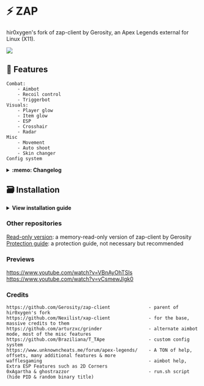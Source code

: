 # ⚡ ZAP
hir0xygen's fork of zap-client by Gerosity, an Apex Legends external for Linux (X11).

![](https://i.imgur.com/4bwo36x.png)

## :page_facing_up: Features
    Combat:
        - Aimbot
        - Recoil control
        - Triggerbot
    Visuals:
        - Player glow
        - Item glow
        - ESP
        - Crosshair
        - Radar
    Misc
        - Movement
        - Auto shoot
        - Skin changer
    Config system

<details>
<summary><b>:memo: Changelog</b></summary>

    v1.0.8 - 10th May 2024
        - Menu styling changes
        - Removed rage bot and flick bot
        - Removed legit bot weapon config (might rewrite)
        - Removed additional legit bot modes, more follow up soon
        - Fixed all menu key issues preventing from launching

    v1.0.7c - 30th April 2024
        - Added game framerate to watermark

    v1.0.7b - 29th April 2024
        - Now spawns on primary monitor, at maximum refresh rate for that monitor
        - Now caps to the primary monitors refresh rate by default
        - Fixed trigger bot hip fire range not saving in config

    v1.0.7 - 28th April 2024
        - Changed game version check to scan all existing Steam libraries
        - Split trigger bot range in independent ADS/hip fire options
        - Removed sub-tabs in "MISC" tab, instead moved it into separate containers
        - Menu style changes

    v1.0.6b - 22nd April 2024
        - Forked from zap-client by Gerosity
        - Redesigned console output
        - Removed "cool" looking delays in run.sh and initialization (was annoying)

    view changelog for prior versions at Gerosity/zap-client
</details>

## :card_file_box: Installation
<details>
<summary><b>View installation guide</b></summary>

It's recommended you use GNOME or Cinnamon as your desktop environment, though others might work.
KDE Plasma is known not to allow the overlay to be drawn above the game.

**1. Install dependencies**

    sudo apt install git cmake g++ gcc xorg-dev libudev-dev libglu1-mesa-dev libxrandr-dev libxinerama-dev libxcursor-dev libxi-dev libxkbcommon-dev libwayland-dev libinput-dev libsoil-dev build-essential libx11-dev libxtst-dev

**2. Build glfw**

    git clone https://github.com/glfw/glfw.git
    cd glfw
    mkdir build
    cd build
    cmake ..
    make
    sudo make install

**3. Navigate to directory for cheat files (I use `/Documents/development/` for example)**

    cd ~/Documents/

**4. Clone repo**

    git clone https://github.com/hir0xygen/zap-client.git
    cd zap-client

**5. Build & Run**

    mkdir build
    cd build
    cmake ..
    make
    chmod +x run.sh
    ./run.sh

**6. Press insert to toggle the menu (you can only interact with the menu and the game when the menu is active)**
**Note: You will need to tab between the cheat overlay and Apex**  
**If the overlay is not vertically aligned correctly (watermark is not all the way in the top-left corner, ESP misaligned), you can hold SUPER + Left-Mouse-Button and then drag it upwards on most desktop environments.**
</details>

### Other repositories
[Read-only version](https://github.com/Gerosity/zap-client-Read-Only-): a memory-read-only version of zap-client by Gerosity  
[Protection guide](https://github.com/Gerosity/Apex-Protection): a protection guide, not necessary but recommended

### Previews
https://www.youtube.com/watch?v=VBnAyOhTSIs  
https://www.youtube.com/watch?v=vCsmewJlgk0

### Credits
    https://github.com/Gerosity/zap-client              - parent of hir0xygen's fork
    https://github.com/Nexilist/xap-client              - for the base, massive credits to them
    https://github.com/arturzxc/grinder                 - alternate aimbot mode, most of the misc features
    https://github.com/Braziliana/T_TApe                - custom config system
    https://www.unknowncheats.me/forum/apex-legends/    - A TON of help, offsets, many additional features & more
    wafflesgaming                                       - aimbot help, Extra ESP Features such as 2D Corners
    0xAgartha & ghostrazzor                             - run.sh script (hide PID & random binary title)

